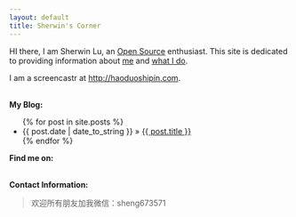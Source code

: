```yaml
---
layout: default
title: Sherwin's Corner
---
```


HI there, I am Sherwin Lu, an [Open Source][oss] enthusiast. This site is
dedicated to providing information about [me](resume.html) and [what I do](/work).

I am a screencastr at <http://haoduoshipin.com>.


<p><br /><b>My Blog:</b></p>
  <ul class="posts">
    {% for post in site.posts %}
      <li><span>{{ post.date | date_to_string }}</span> &raquo; <a href="{{ post.url }}">{{ post.title }}</a></li>
    {% endfor %}
  </ul>

<p><b>Find me on:</b></p>

<ul>


</ul>
<p><br /><b>Contact Information:</b></p>

<blockquote>
欢迎所有朋友加我微信：sheng673571
</blockquote>

[oss]:http://en.wikipedia.org/wiki/Open_source
